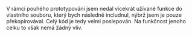 V rámci pouhého prototypování jsem nedal vícekrát užívané funkce do vlastního souboru, který bych následně includnul, nýbrž jsem je pouze překopírovával. Celý kód je tedy velmi poslepován. Na funkčnost jenoho celku to však nemá žádný vliv.

